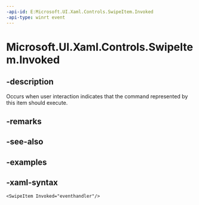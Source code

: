 ```yaml
---
-api-id: E:Microsoft.UI.Xaml.Controls.SwipeItem.Invoked
-api-type: winrt event
---
```

<!-- Event syntax.
public event TypedEventHandler Invoked<SwipeItem, SwipeItemInvokedEventArgs>
-->

# Microsoft.UI.Xaml.Controls.SwipeItem.Invoked


## -description

Occurs when user interaction indicates that the command represented by this item should execute.


## -remarks


## -see-also


## -examples


## -xaml-syntax

```xaml
<SwipeItem Invoked="eventhandler"/>
```


